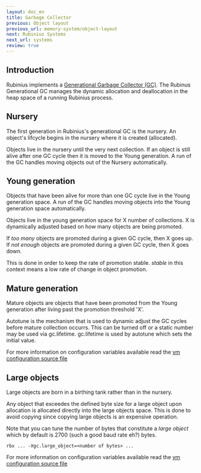 ```yaml
---
layout: doc_en
title: Garbage Collector
previous: Object layout
previous_url: memory-system/object-layout
next: Rubinius Systems
next_url: systems
review: true
---
```


## Introduction

Rubinius implements a [Generational Garbage Collector (GC)](http://en.wikipedia.org/wiki/Garbage_collection_&#40;computer_science&#41;#Generational_GC_.28ephemeral_GC.29).
The Rubinus Generational GC manages the dynamic allocation and deallocation in
the heap space of a running Rubinius process.

## Nursery

The first generation in Rubinius's generational GC is the nursery.
An object's lifcycle begins in the nursery where it is created (allocated).

Objects live in the nursery until the very next collection. If an object
is still alive after one GC cycle then it is moved to the Young generation.
A run of the GC handles moving objects out of the Nursery automatically.

## Young generation

Objects that have been alive for more than one GC cycle live in the Young
generation space.  A run of the GC handles moving objects into the Young
generation space automatically.

Objects live in the young generation space for X number of collections.
X is dynamically adjusted based on how many objects are being promoted.

If *too many* objects are promoted during a given GC cycle, then X goes up.
If *not enough* objects are promoted during a given GC cycle, then X goes down.

This is done in order to keep the rate of promotion stable.
*stable* in this context means a low rate of change in object promotion.

## Mature generation

Mature objects are objects that have been promoted from the Young
generation after living past the promotion threshold 'X'.

Autotune is the mechanism that is used to dynamic adjust the GC cycles before
mature collection occurrs. This can be turned off or a static number may be used
via gc.lifetime. gc.lifetime is used by autotune which sets the initial value.

For more information on configuration variables available read the
[vm configuration source file ](https://github.com/rubinius/rubinius/blob/master/vm/configuration.hpp)

## Large objects

Large objects are born in a birthing tank rather than in the nursery.

Any object that exceedes the defined byte size for a large object upon
allocation is allocated directly into the large objects space.  This is done to
avoid copying since copying large objects is an expensive operation.

Note that you can tune the number of bytes that constitute a *large
object* which by default is 2700 (such a good baud rate eh?) bytes.

    rbx ... -Xgc.large_object=<number of bytes> ...

For more information on configuration variables available read the
[vm configuration source file ](https://github.com/rubinius/rubinius/blob/master/vm/configuration.hpp)
